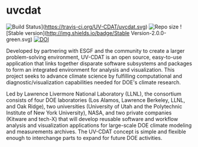 uvcdat
======
![Build Status](https://travis-ci.org/OpenGeoscience/geojs.svg?branch=master)](https://travis-ci.org/UV-CDAT/uvcdat.svg)
![Repo size](https://reposs.herokuapp.com/?path=UV-CDAT/uvcdat)
![Stable version](http://img.shields.io/badge/Stable Version-2.0.0-green.svg)
[![DOI](https://zenodo.org/badge/6619/UV-CDAT/uvcdat.png)](http://dx.doi.org/10.5281/zenodo.12251)

Developed by partnering with ESGF and the community to create a larger problem-solving environment, UV-CDAT is an open source, easy-to-use application that links together disparate software subsystems and packages to form an integrated environment for analysis and visualization. This project seeks to advance climate science by fulfilling computational and diagnostic/visualization capabilities needed for DOE's climate research.

Led by Lawrence Livermore National Laboratory (LLNL), the consortium consists of four DOE laboratories (Los Alamos, Lawrence Berkeley, LLNL, and Oak Ridge), two universities (University of Utah and the Polytechnic Institute of New York University), NASA, and two private companies (Kitware and tech-X) that will develop reusable software and workflow analysis and visualization applications for large-scale DOE climate modeling and measurements archives. The UV-CDAT concept is simple and flexible enough to interchange parts to expand for future DOE activities.

